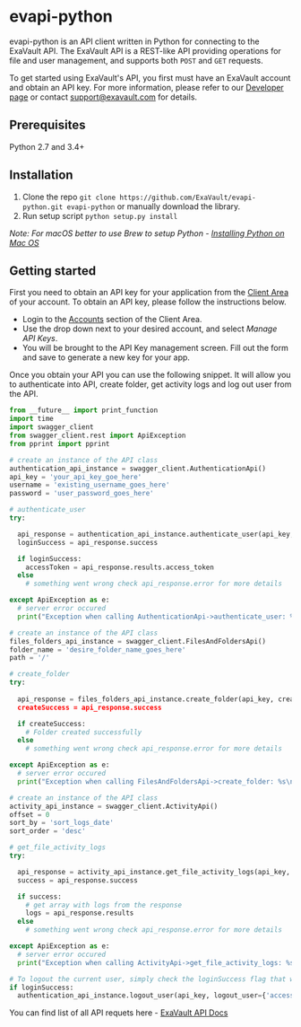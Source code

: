 evapi-python
============

evapi-python is an API client written in Python for connecting to the
ExaVault API. The ExaVault API is a REST-like API providing operations
for file and user management, and supports both ``POST`` and ``GET``
requests.

To get started using ExaVault's API, you first must have an ExaVault
account and obtain an API key. For more information, please refer to
our [Developer page](https://www.exavault.com/developer/) or contact
support@exavault.com for details.

## Prerequisites 

Python 2.7 and 3.4+

## Installation

1. Clone the repo `git clone https://github.com/ExaVault/evapi-python.git evapi-python` or manually download the library.
2. Run setup script `python setup.py install`

*Note: For macOS better to use Brew to setup Python - [Installing Python on Mac OS](http://docs.python-guide.org/en/latest/starting/install/osx/)*

## Getting started

First you need to obtain an API key for your application from the [Client Area](https://clients.exavault.com/clientarea.php?action=products) of your account.  To
obtain an API key, please follow the instructions below.

 + Login to the [Accounts](https://clients.exavault.com/clientarea.php?action=products) section of the Client Area.
 + Use the drop down next to your desired account, and select *Manage API Keys*.
 + You will be brought to the API Key management screen. Fill out the form and save to generate a new key for your app.

Once you obtain your API you can use the following snippet. It will allow you to authenticate into API, create folder, get activity logs and log out user from the API.

```python
from __future__ import print_function
import time
import swagger_client
from swagger_client.rest import ApiException
from pprint import pprint

# create an instance of the API class
authentication_api_instance = swagger_client.AuthenticationApi()
api_key = 'your_api_key_goe_here' 
username = 'existing_username_goes_here' 
password = 'user_password_goes_here' 

# authenticate_user
try:

  api_response = authentication_api_instance.authenticate_user(api_key, authenticate_user={'username': username, 'password': password})
  loginSuccess = api_response.success

  if loginSuccess:
    accessToken = api_response.results.access_token
  else
    # something went wrong check api_response.error for more details

except ApiException as e:
  # server error occured
  print("Exception when calling AuthenticationApi->authenticate_user: %s\n" % e)

# create an instance of the API class
files_folders_api_instance = swagger_client.FilesAndFoldersApi()
folder_name = 'desire_folder_name_goes_here'
path = '/'

# create_folder
try:
  
  api_response = files_folders_api_instance.create_folder(api_key, create_folder={'access_token': accessToken, 'folder_name':  folder_name, 'path': path'})
  createSuccess = api_response.success

  if createSuccess:
    # Folder created successfully
  else
    # something went wrong check api_response.error for more details

except ApiException as e:
  # server error occured
  print("Exception when calling FilesAndFoldersApi->create_folder: %s\n" % e)

# create an instance of the API class
activity_api_instance = swagger_client.ActivityApi()
offset = 0 
sort_by = 'sort_logs_date' 
sort_order = 'desc' 

# get_file_activity_logs
try:

  api_response = activity_api_instance.get_file_activity_logs(api_key, accessToken, offset=offset, sort_by=sort_by, sort_order=sort_order)
  success = api_response.success

  if success:
    # get array with logs from the response
    logs = api_response.results
  else
    # something went wrong check api_response.error for more details

except ApiException as e:
  # server error occured
  print("Exception when calling ActivityApi->get_file_activity_logs: %s\n" % e)

# To logout the current user, simply check the loginSuccess flag that was stored earlier and then call the `logout_user` method
if loginSuccess:
  authentication_api_instance.logout_user(api_key, logout_user={'access_token': accessToken})
```

You can find list of all API requets here - [ExaVault API Docs](https://www.exavault.com/developer/api-docs/)
